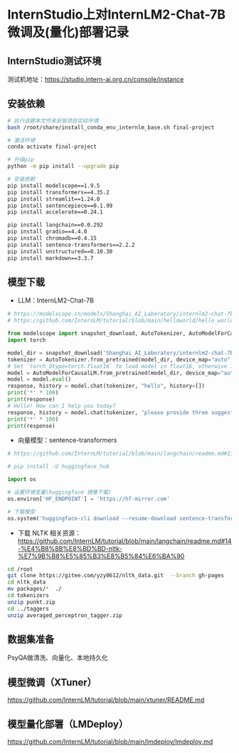# InternStudio上对InternLM2-Chat-7B微调及(量化)部署记录

## InternStudio测试环境
测试机地址：https://studio.intern-ai.org.cn/console/instance

## 安装依赖
```bash
# 执行该脚本文件来安装项目实验环境
bash /root/share/install_conda_env_internlm_base.sh final-project  

# 激活环境
conda activate final-project

# 升级pip
python -m pip install --upgrade pip

# 安装依赖
pip install modelscope==1.9.5
pip install transformers==4.35.2
pip install streamlit==1.24.0
pip install sentencepiece==0.1.99
pip install accelerate==0.24.1

pip install langchain==0.0.292
pip install gradio==4.4.0
pip install chromadb==0.4.15
pip install sentence-transformers==2.2.2
pip install unstructured==0.10.30
pip install markdown==3.3.7
```

## 模型下载
- LLM：InternLM2-Chat-7B
```python
# https://modelscope.cn/models/Shanghai_AI_Laboratory/internlm2-chat-7b/summary
# https://github.com/InternLM/tutorial/blob/main/helloworld/hello_world.md#22-%E6%A8%A1%E5%9E%8B%E4%B8%8B%E8%BD%BD

from modelscope import snapshot_download, AutoTokenizer, AutoModelForCausalLM
import torch

model_dir = snapshot_download('Shanghai_AI_Laboratory/internlm2-chat-7b', cache_dir='/root/model')
tokenizer = AutoTokenizer.from_pretrained(model_dir, device_map="auto", trust_remote_code=True)
# Set `torch_dtype=torch.float16` to load model in float16, otherwise it will be loaded as float32 and might cause OOM Error.
model = AutoModelForCausalLM.from_pretrained(model_dir, device_map="auto",  trust_remote_code=True, torch_dtype=torch.float16)
model = model.eval()
response, history = model.chat(tokenizer, "hello", history=[])
print('*' * 100)
print(response)
# Hello! How can I help you today?
response, history = model.chat(tokenizer, "please provide three suggestions about time management", history=history)
print('*' * 100)
print(response)
```
- 向量模型：sentence-transformers
```python
# https://github.com/InternLM/tutorial/blob/main/langchain/readme.md#13-langchain-%E7%9B%B8%E5%85%B3%E7%8E%AF%E5%A2%83%E9%85%8D%E7%BD%AE

# pip install -U huggingface_hub

import os

# 设置环境变量(huggingface 镜像下载)
os.environ['HF_ENDPOINT'] = 'https://hf-mirror.com'

# 下载模型
os.system('huggingface-cli download --resume-download sentence-transformers/paraphrase-multilingual-MiniLM-L12-v2 --local-dir /root/data/model/sentence-transformer')
```
- 下载 NLTK 相关资源：https://github.com/InternLM/tutorial/blob/main/langchain/readme.md#14-%E4%B8%8B%E8%BD%BD-nltk-%E7%9B%B8%E5%85%B3%E8%B5%84%E6%BA%90
```bash
cd /root
git clone https://gitee.com/yzy0612/nltk_data.git  --branch gh-pages
cd nltk_data
mv packages/*  ./
cd tokenizers
unzip punkt.zip
cd ../taggers
unzip averaged_perceptron_tagger.zip
```

## 数据集准备
PsyQA做清洗、向量化、本地持久化

## 模型微调（XTuner）
https://github.com/InternLM/tutorial/blob/main/xtuner/README.md


## 模型量化部署（LMDeploy）
https://github.com/InternLM/tutorial/blob/main/lmdeploy/lmdeploy.md

